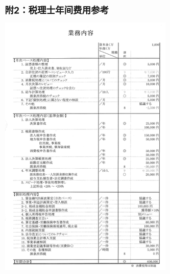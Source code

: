 # 附2：税理士年间费用参考

![&#x7A0E;&#x7406;&#x58EB;&#x5E74;&#x95F4;&#x8D39;&#x7528;&#x5185;&#x5BB9;&#x53C2;&#x8003;](.gitbook/assets/nian-jian-shui-li-shi-%20%281%29.png)

